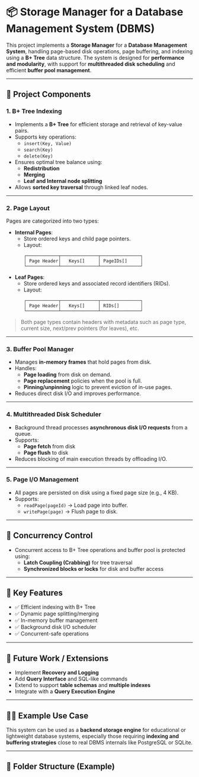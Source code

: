 # 📦 Storage Manager for a Database Management System (DBMS)

This project implements a **Storage Manager** for a **Database Management System**, handling page-based disk operations, page buffering, and indexing using a **B+ Tree** data structure. The system is designed for **performance and modularity**, with support for **multithreaded disk scheduling** and efficient **buffer pool management**.

---

## 🔧 Project Components

### 1. B+ Tree Indexing
- Implements a **B+ Tree** for efficient storage and retrieval of key-value pairs.
- Supports key operations: 
  - `insert(Key, Value)`
  - `search(Key)`
  - `delete(Key)`
- Ensures optimal tree balance using:
  - **Redistribution**
  - **Merging**
  - **Leaf and Internal node splitting**
- Allows **sorted key traversal** through linked leaf nodes.

---

### 2. Page Layout

Pages are categorized into two types:
- **Internal Pages**:
  - Store ordered keys and child page pointers.
  - Layout:
    ```
    ┌────────────┬──────────────┬───────────────┐
    │ Page Header│   Keys[]     │ PageIDs[]     │
    └────────────┴──────────────┴───────────────┘
    ```
- **Leaf Pages**:
  - Store ordered keys and associated record identifiers (RIDs).
  - Layout:
    ```
    ┌────────────┬──────────────┬───────────────┐
    │ Page Header│   Keys[]     │ RIDs[]        │
    └────────────┴──────────────┴───────────────┘
    ```

> Both page types contain headers with metadata such as page type, current size, next/prev pointers (for leaves), etc.

---

### 3. Buffer Pool Manager
- Manages **in-memory frames** that hold pages from disk.
- Handles:
  - **Page loading** from disk on demand.
  - **Page replacement** policies when the pool is full.
  - **Pinning/unpinning** logic to prevent eviction of in-use pages.
- Reduces direct disk I/O and improves performance.

---

### 4. Multithreaded Disk Scheduler
- Background thread processes **asynchronous disk I/O requests** from a queue.
- Supports:
  - **Page fetch** from disk
  - **Page flush** to disk
- Reduces blocking of main execution threads by offloading I/O.

---

### 5. Page I/O Management
- All pages are persisted on disk using a fixed page size (e.g., 4 KB).
- Supports:
  - `readPage(pageId)` → Load page into buffer.
  - `writePage(page)` → Flush page to disk.

---

## 🧵 Concurrency Control
- Concurrent access to B+ Tree operations and buffer pool is protected using:
  - **Latch Coupling (Crabbing)** for tree traversal
  - **Synchronized blocks or locks** for disk and buffer access

---

## 📌 Key Features
- ✅ Efficient indexing with B+ Tree
- ✅ Dynamic page splitting/merging
- ✅ In-memory buffer management
- ✅ Background disk I/O scheduler
- ✅ Concurrent-safe operations

---

## 🧪 Future Work / Extensions
- Implement **Recovery and Logging**
- Add **Query Interface** and SQL-like commands
- Extend to support **table schemas** and **multiple indexes**
- Integrate with a **Query Execution Engine**

---

## 🧑‍💻 Example Use Case
This system can be used as a **backend storage engine** for educational or lightweight database systems, especially those requiring **indexing and buffering strategies** close to real DBMS internals like PostgreSQL or SQLite.

---

## 📂 Folder Structure (Example)
